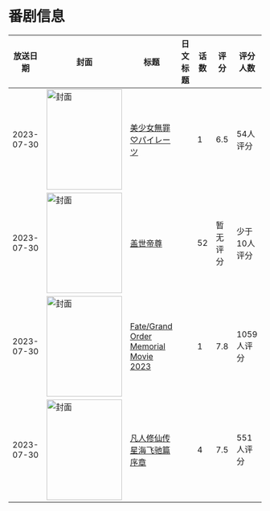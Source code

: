 # 番剧信息

|放送日期|封面|标题|日文标题|话数|评分|评分人数|
|---|---|---|---|---|---|---|
|2023-07-30|<img src="https://lain.bgm.tv/pic/cover/c/1e/a4/448015_hTo1P.jpg" alt="封面" style="width:150px;height:200px;object-fit:cover;">|[美少女無罪♡パイレーツ](https://bangumi.tv/subject/448015)||1|6.5|54人评分|
|2023-07-30|<img src="https://lain.bgm.tv/pic/cover/c/97/64/403732_wZMJE.jpg" alt="封面" style="width:150px;height:200px;object-fit:cover;">|[盖世帝尊](https://bangumi.tv/subject/403732)||52|暂无评分|少于10人评分|
|2023-07-30|<img src="https://lain.bgm.tv/pic/cover/c/f8/2e/432404_C5ksQ.jpg" alt="封面" style="width:150px;height:200px;object-fit:cover;">|[Fate/Grand Order Memorial Movie 2023](https://bangumi.tv/subject/432404)||1|7.8|1059人评分|
|2023-07-30|<img src="https://lain.bgm.tv/pic/cover/c/e9/83/445681_ktuk6.jpg" alt="封面" style="width:150px;height:200px;object-fit:cover;">|[凡人修仙传 星海飞驰篇 序章](https://bangumi.tv/subject/445681)||4|7.5|551人评分|
